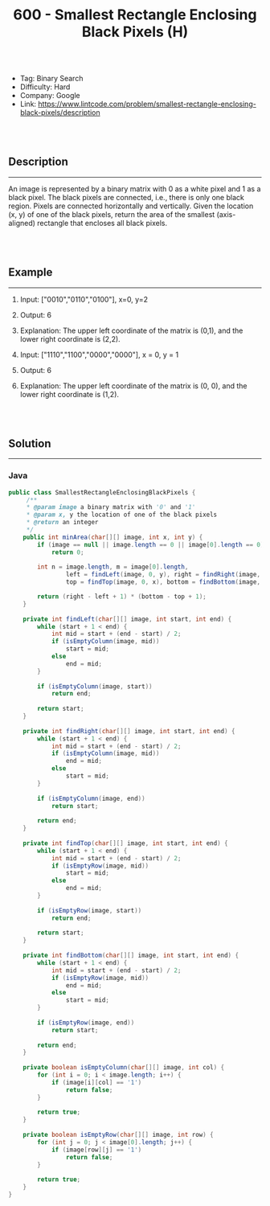 # <center>600 - Smallest Rectangle Enclosing Black Pixels (H)</center> 



<br></br>

* Tag: Binary Search
* Difficulty: Hard
* Company: Google
* Link: https://www.lintcode.com/problem/smallest-rectangle-enclosing-black-pixels/description

<br></br>



## Description
----
An image is represented by a binary matrix with 0 as a white pixel and 1 as a black pixel. The black pixels are connected, i.e., there is only one black region. Pixels are connected horizontally and vertically. Given the location (x, y) of one of the black pixels, return the area of the smallest (axis-aligned) rectangle that encloses all black pixels.

<br></br>



## Example
----
1. Input: ["0010","0110","0100"], x=0, y=2
2. Output: 6
3. Explanation: The upper left coordinate of the matrix is (0,1), and the lower right coordinate is (2,2).

1. Input: ["1110","1100","0000","0000"], x = 0, y = 1
2. Output: 6
3. Explanation: The upper left coordinate of the matrix is (0, 0), and the lower right coordinate is (1,2).


<br></br>



## Solution
----
### Java
```java
public class SmallestRectangleEnclosingBlackPixels {
	 /**
     * @param image a binary matrix with '0' and '1'
     * @param x, y the location of one of the black pixels
     * @return an integer
     */
    public int minArea(char[][] image, int x, int y) {
        if (image == null || image.length == 0 || image[0].length == 0) 
            return 0;
        
        int n = image.length, m = image[0].length, 
        		left = findLeft(image, 0, y), right = findRight(image, y, m - 1), 
        		top = findTop(image, 0, x), bottom = findBottom(image, x, n - 1);

        return (right - left + 1) * (bottom - top + 1);
    }
    
    private int findLeft(char[][] image, int start, int end) {
        while (start + 1 < end) {
            int mid = start + (end - start) / 2;
            if (isEmptyColumn(image, mid)) 
                start = mid;
            else 
                end = mid;
        }
        
        if (isEmptyColumn(image, start)) 
            return end;
        
        return start;
    }
    
    private int findRight(char[][] image, int start, int end) {
        while (start + 1 < end) {
            int mid = start + (end - start) / 2;
            if (isEmptyColumn(image, mid)) 
                end = mid;
            else 
                start = mid;
        }
        
        if (isEmptyColumn(image, end)) 
            return start;
        
        return end;
    }
    
    private int findTop(char[][] image, int start, int end) {
        while (start + 1 < end) {
            int mid = start + (end - start) / 2;
            if (isEmptyRow(image, mid)) 
                start = mid;
            else 
                end = mid;
        }
        
        if (isEmptyRow(image, start)) 
            return end;
        
        return start;
    }
    
    private int findBottom(char[][] image, int start, int end) {
        while (start + 1 < end) {
            int mid = start + (end - start) / 2;
            if (isEmptyRow(image, mid)) 
                end = mid;
            else 
                start = mid;
        }
        
        if (isEmptyRow(image, end)) 
            return start;
        
        return end;
    }
    
    private boolean isEmptyColumn(char[][] image, int col) {
        for (int i = 0; i < image.length; i++) {
            if (image[i][col] == '1') 
                return false;
        }
        
        return true;
    }
    
    private boolean isEmptyRow(char[][] image, int row) {
        for (int j = 0; j < image[0].length; j++) {
            if (image[row][j] == '1') 
                return false;
        }
        
        return true;
    }
}
```

<br>
